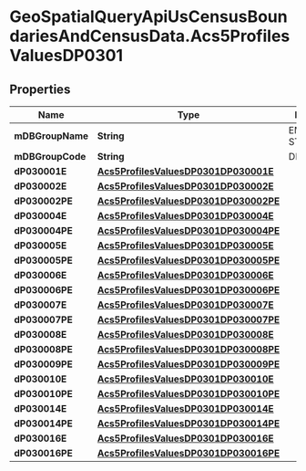 # GeoSpatialQueryApiUsCensusBoundariesAndCensusData.Acs5ProfilesValuesDP0301

## Properties

Name | Type | Description | Notes
------------ | ------------- | ------------- | -------------
**mDBGroupName** | **String** | EMPLOYMENT STATUS | 
**mDBGroupCode** | **String** | DP0301 | 
**dP030001E** | [**Acs5ProfilesValuesDP0301DP030001E**](Acs5ProfilesValuesDP0301DP030001E.md) |  | 
**dP030002E** | [**Acs5ProfilesValuesDP0301DP030002E**](Acs5ProfilesValuesDP0301DP030002E.md) |  | 
**dP030002PE** | [**Acs5ProfilesValuesDP0301DP030002PE**](Acs5ProfilesValuesDP0301DP030002PE.md) |  | 
**dP030004E** | [**Acs5ProfilesValuesDP0301DP030004E**](Acs5ProfilesValuesDP0301DP030004E.md) |  | 
**dP030004PE** | [**Acs5ProfilesValuesDP0301DP030004PE**](Acs5ProfilesValuesDP0301DP030004PE.md) |  | 
**dP030005E** | [**Acs5ProfilesValuesDP0301DP030005E**](Acs5ProfilesValuesDP0301DP030005E.md) |  | 
**dP030005PE** | [**Acs5ProfilesValuesDP0301DP030005PE**](Acs5ProfilesValuesDP0301DP030005PE.md) |  | 
**dP030006E** | [**Acs5ProfilesValuesDP0301DP030006E**](Acs5ProfilesValuesDP0301DP030006E.md) |  | 
**dP030006PE** | [**Acs5ProfilesValuesDP0301DP030006PE**](Acs5ProfilesValuesDP0301DP030006PE.md) |  | 
**dP030007E** | [**Acs5ProfilesValuesDP0301DP030007E**](Acs5ProfilesValuesDP0301DP030007E.md) |  | 
**dP030007PE** | [**Acs5ProfilesValuesDP0301DP030007PE**](Acs5ProfilesValuesDP0301DP030007PE.md) |  | 
**dP030008E** | [**Acs5ProfilesValuesDP0301DP030008E**](Acs5ProfilesValuesDP0301DP030008E.md) |  | 
**dP030008PE** | [**Acs5ProfilesValuesDP0301DP030008PE**](Acs5ProfilesValuesDP0301DP030008PE.md) |  | 
**dP030009PE** | [**Acs5ProfilesValuesDP0301DP030009PE**](Acs5ProfilesValuesDP0301DP030009PE.md) |  | 
**dP030010E** | [**Acs5ProfilesValuesDP0301DP030010E**](Acs5ProfilesValuesDP0301DP030010E.md) |  | 
**dP030010PE** | [**Acs5ProfilesValuesDP0301DP030010PE**](Acs5ProfilesValuesDP0301DP030010PE.md) |  | 
**dP030014E** | [**Acs5ProfilesValuesDP0301DP030014E**](Acs5ProfilesValuesDP0301DP030014E.md) |  | 
**dP030014PE** | [**Acs5ProfilesValuesDP0301DP030014PE**](Acs5ProfilesValuesDP0301DP030014PE.md) |  | 
**dP030016E** | [**Acs5ProfilesValuesDP0301DP030016E**](Acs5ProfilesValuesDP0301DP030016E.md) |  | 
**dP030016PE** | [**Acs5ProfilesValuesDP0301DP030016PE**](Acs5ProfilesValuesDP0301DP030016PE.md) |  | 


